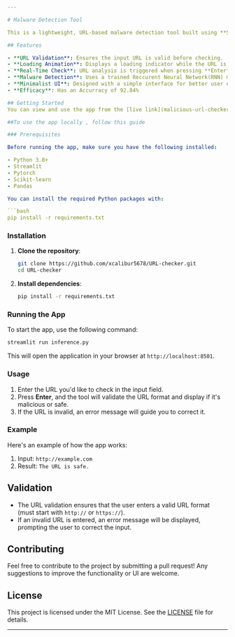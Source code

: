```yaml
---

# Malware Detection Tool

This is a lightweight, URL-based malware detection tool built using **Streamlit**. It allows users to input URLs and to check if the URL are malicious, providing instant feedback in a simple, minimalistic user interface.

## Features

- **URL Validation**: Ensures the input URL is valid before checking.
- **Loading Animation**: Displays a loading indicator while the URL is being processed.
- **Real-Time Check**: URL analysis is triggered when pressing **Enter**
- **Malware Detection**: Uses a trained Reccurent Neural Network(RNN) model to classify URLs as malicious or safe.
- **Minimalist UI**: Designed with a simple interface for better user experience.
- **Efficacy**: Has an Accurracy of 92.84% 

## Getting Started
You can view and use the app from the [live link](malicious-url-checker.streamlit.app)

##To use the app locally , follow this guide 

### Prerequisites

Before running the app, make sure you have the following installed:

- Python 3.8+
- Streamlit
- Pytorch
- Scikit-learn
- Pandas

You can install the required Python packages with:

```bash
pip install -r requirements.txt
```

### Installation

1. **Clone the repository**:
   ```bash
   git clone https://github.com/xcalibur5678/URL-checker.git
   cd URL-checker
   ```

2. **Install dependencies**:
   ```bash
   pip install -r requirements.txt
   ```

### Running the App

To start the app, use the following command:

```bash
streamlit run inference.py
```

This will open the application in your browser at `http://localhost:8501`.

### Usage

1. Enter the URL you'd like to check in the input field.
2. Press **Enter**, and the tool will validate the URL format and display if it's malicious or safe.
3. If the URL is invalid, an error message will guide you to correct it.

### Example

Here's an example of how the app works:

1. Input: `http://example.com`
2. Result: `The URL is safe.`

## Validation

- The URL validation ensures that the user enters a valid URL format (must start with `http://` or `https://`).
- If an invalid URL is entered, an error message will be displayed, prompting the user to correct the input.


## Contributing

Feel free to contribute to the project by submitting a pull request! Any suggestions to improve the functionality or UI are welcome.

## License

This project is licensed under the MIT License. See the [LICENSE](LICENSE) file for details.

---
```

